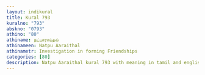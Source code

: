 ```yaml
---
layout: indikural
title: Kural 793
kuralno: "793"
abskno: "0793"
athino: "80"
athiname: நட்பாராய்தல்
athinameen: Natpu Aaraithal
athinametr: Investigation in forming Friendships
categories: [80]
description: Natpu Aaraithal kural 793 with meaning in tamil and english 
---
```


